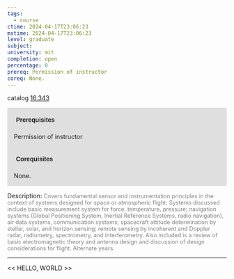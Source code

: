 ```yaml
---
tags:
  - course
ctime: 2024-04-17T23:06:23
mstime: 2024-04-17T23:06:23
level: graduate
subject: 
university: mit
completion: open
percentage: 0
prereq: Permission of instructor
coreq: None.
---
```


catalog [16.343](http://student.mit.edu/catalog/m16a.html#16.343)

<span style="display: block; padding: 15px; background-color: rgb(100, 100, 100, 0.2);"><font id="m_prereq1418_0" style="display: block; font-family: Arial, sans-serif; font-weight: bold; padding: 5px">Prerequisites</font><br><span id="prereq1418_0">Permission of instructor</span></span>
<span style="display: block; padding: 15px; background-color: rgb(100, 100, 100, 0.2);"><font id="m_coreq1418_0" style="display: block; font-family: Arial, sans-serif; font-weight: bold; padding: 5px">Corequisites</font><br><span id="coreq1418_0">None.</span></span>

<font style="">Description:</font>
<font style="color: grey; font-size: 0.8rem;">Covers fundamental sensor and instrumentation principles in the context of systems designed for space or atmospheric flight. Systems discussed include basic measurement system for force, temperature, pressure; navigation systems (Global Positioning System, Inertial Reference Systems, radio navigation), air data systems, communication systems; spacecraft attitude determination by stellar, solar, and horizon sensing; remote sensing by incoherent and Doppler radar, radiometry, spectrometry, and interferometry. Also included is a review of basic electromagnetic theory and antenna design and discussion of design considerations for flight. Alternate years.</font>



---

<< HELLO, WORLD >>
